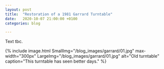 ```yaml
---
layout: post
title:  "Restoration of a 1981 Garrard Turntable"
date:   2020-10-07 21:00:00 +0100
categories: blog

---
```


Text tbc.

{% include image.html 
SmallImg="/blog_images/garrard/01.jpg" max-width="300px" 
LargeImg="/blog_images/garrard/01.jpg" 
alt="Old turntable"
caption="This turntable has seen better days." 
%}